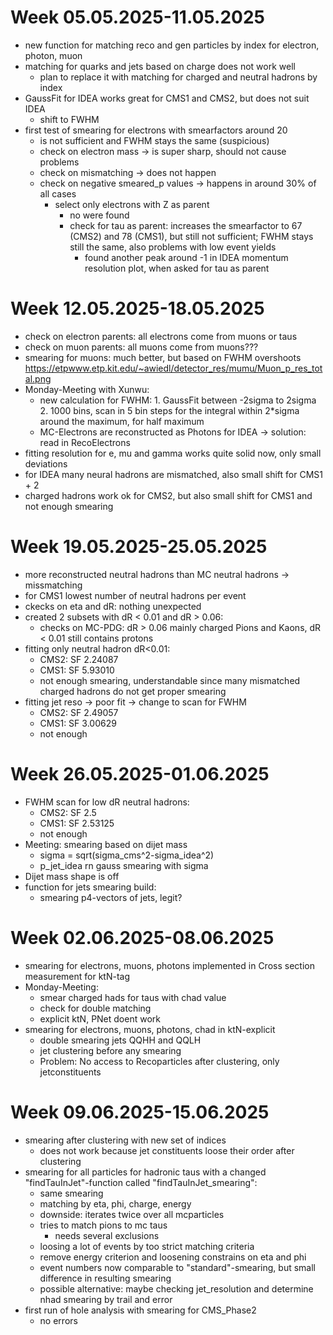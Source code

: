 # Week 05.05.2025-11.05.2025
- new function for matching reco and gen particles by index for electron, photon, muon
- matching for quarks and jets based on charge does not work well
    - plan to replace it with matching for charged and neutral hadrons by index
- GaussFit for IDEA works great for CMS1 and CMS2, but does not suit IDEA
    - shift to FWHM
- first test of smearing for electrons with smearfactors around 20 
    - is not sufficient and FWHM stays the same (suspicious)
    - check on electron mass -> is super sharp, should not cause problems
    - check on mismatching -> does not happen
    - check on negative smeared_p values -> happens in around 30% of all cases
        - select only electrons with Z as parent
            - no were found
            - check for tau as parent: increases the smearfactor to 67 (CMS2) and 78 (CMS1), but still not sufficient; FWHM stays still the same, also problems with low event yields
                - found another peak around -1 in IDEA momentum resolution plot, when asked for tau as parent

# Week 12.05.2025-18.05.2025
- check on electron parents: all electrons come from muons or taus
- check on muon parents: all muons come from muons???
- smearing for muons: much better, but based on FWHM overshoots https://etpwww.etp.kit.edu/~awiedl/detector_res/mumu/Muon_p_res_total.png
- Monday-Meeting with Xunwu:
    - new calculation for FWHM: 1. GaussFit between -2sigma to 2sigma
                                2. 1000 bins, scan in 5 bin steps for the integral within 2*sigma around the maximum, for half maximum
    - MC-Electrons are reconstructed as Photons for IDEA -> solution: read in RecoElectrons
- fitting resolution for e, mu and gamma works quite solid now, only small deviations
- for IDEA many neural hadrons are mismatched, also small shift for CMS1 + 2
- charged hadrons work ok for CMS2, but also small shift for CMS1 and not enough smearing  

# Week 19.05.2025-25.05.2025
- more reconstructed neutral hadrons than MC neutral hadrons -> missmatching
- for CMS1 lowest number of neutral hadrons per event
- ckecks on eta and dR: nothing unexpected
- created 2 subsets with dR < 0.01 and dR > 0.06: 
    - checks on MC-PDG: dR > 0.06 mainly charged Pions and Kaons, dR < 0.01 still contains protons 
- fitting only neutral hadron dR<0.01:
    - CMS2: SF 2.24087
    - CMS1: SF 5.93010
    - not enough smearing, understandable since many mismatched charged hadrons do not get proper smearing
- fitting jet reso -> poor fit -> change to scan for FWHM
    - CMS2: SF 2.49057
    - CMS1: SF 3.00629
    - not enough

# Week 26.05.2025-01.06.2025
- FWHM scan for low dR neutral hadrons:
    - CMS2: SF 2.5
    - CMS1: SF 2.53125
    - not enough
- Meeting: smearing based on dijet mass
    - sigma = sqrt(sigma_cms^2-sigma_idea^2)
    - p_jet_idea rn gauss smearing with sigma
- Dijet mass shape is off
- function for jets smearing build:
    - smearing p4-vectors of jets, legit?

# Week 02.06.2025-08.06.2025
- smearing for electrons, muons, photons implemented in Cross section measurement for ktN-tag
- Monday-Meeting: 
    - smear charged hads for taus with chad value
    - check for double matching
    - explicit ktN, PNet doent work
- smearing for electrons, muons, photons, chad in ktN-explicit
    - double smearing jets QQHH and QQLH
    - jet clustering before any smearing
    - Problem: No access to Recoparticles after clustering, only jetconstituents

# Week 09.06.2025-15.06.2025
- smearing after clustering with new set of indices
    - does not work because jet constituents loose their order after clustering
- smearing for all particles for hadronic taus with a changed "findTauInJet"-function called "findTauInJet_smearing":
    - same smearing
    - matching by eta, phi, charge, energy
    - downside: iterates twice over all mcparticles 
    - tries to match pions to mc taus
        - needs several exclusions 
    - loosing a lot of events by too strict matching criteria
    - remove energy criterion and loosening constrains on eta and phi
    - event numbers now comparable to "standard"-smearing, but small difference in resulting smearing
    - possible alternative: maybe checking jet_resolution and determine nhad smearing by trail and error
- first run of hole analysis with smearing for CMS_Phase2
    - no errors

